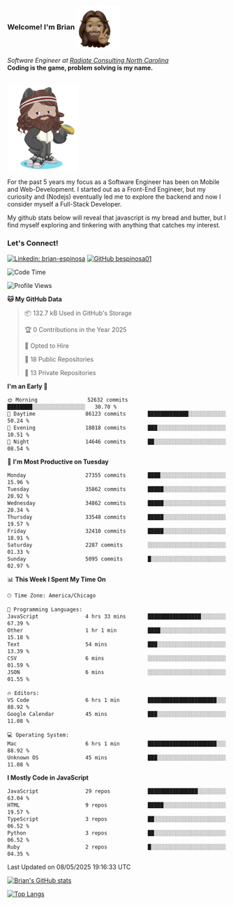 ###  Welcome! I'm Brian <img align="center" src="https://github.com/bespinosa01/bespinosa01/blob/main/assets/peace-animoji.png" height="100" /></h2>
<p><em>Software Engineer at <a href="https://www.radiateconsulting.coop/north-carolina-tech-coop">Radiate Consulting North Carolina</a>
 <br/>
<!-- </br>Developer Consultant at <a href="https://codethedream.org/">Code The Dream</a> -->
</em> <b>Coding is the game, problem solving is my name.</b></p>

<br/>


 <img align="center" src="https://github.com/bespinosa01/bespinosa01/blob/main/assets/octo-me.png" height="200" /> 
 <p>
 For the past 5 years my focus as a Software Engineer has been on Mobile and Web-Development. I started out as a Front-End Engineer, but my curiosity and (Nodejs) eventually led me to explore the backend and now I consider myself a Full-Stack Developer.
</p>
<p>
 My github stats below will reveal that javascript is my bread and butter, but I find myself exploring and tinkering with anything that catches my interest. 
 </p>
 
 
### Let's Connect!

[![Linkedin: brian-espinosa](https://img.shields.io/badge/-brian--espinosa-blue?style=flat-square&logo=Linkedin&logoColor=white&link=https://www.linkedin.com/in/brian-espinosa/)](https://www.linkedin.com/in/brian-espinosa/)
[![GitHub bespinosa01](https://img.shields.io/github/followers/bespinosa01?label=follow&style=social)](https://github.com/bespinosa01)



<!--START_SECTION:waka-->
![Code Time](http://img.shields.io/badge/Code%20Time-1%2C790%20hrs%2043%20mins-blue)

![Profile Views](http://img.shields.io/badge/Profile%20Views-0-blue)

**🐱 My GitHub Data** 

> 📦 132.7 kB Used in GitHub's Storage 
 > 
> 🏆 0 Contributions in the Year 2025
 > 
> 💼 Opted to Hire
 > 
> 📜 18 Public Repositories 
 > 
> 🔑 13 Private Repositories 
 > 
**I'm an Early 🐤** 

```text
🌞 Morning                52632 commits       ████████░░░░░░░░░░░░░░░░░   30.70 % 
🌆 Daytime                86123 commits       █████████████░░░░░░░░░░░░   50.24 % 
🌃 Evening                18018 commits       ███░░░░░░░░░░░░░░░░░░░░░░   10.51 % 
🌙 Night                  14646 commits       ██░░░░░░░░░░░░░░░░░░░░░░░   08.54 % 
```
📅 **I'm Most Productive on Tuesday** 

```text
Monday                   27355 commits       ████░░░░░░░░░░░░░░░░░░░░░   15.96 % 
Tuesday                  35862 commits       █████░░░░░░░░░░░░░░░░░░░░   20.92 % 
Wednesday                34862 commits       █████░░░░░░░░░░░░░░░░░░░░   20.34 % 
Thursday                 33548 commits       █████░░░░░░░░░░░░░░░░░░░░   19.57 % 
Friday                   32410 commits       █████░░░░░░░░░░░░░░░░░░░░   18.91 % 
Saturday                 2287 commits        ░░░░░░░░░░░░░░░░░░░░░░░░░   01.33 % 
Sunday                   5095 commits        █░░░░░░░░░░░░░░░░░░░░░░░░   02.97 % 
```


📊 **This Week I Spent My Time On** 

```text
🕑︎ Time Zone: America/Chicago

💬 Programming Languages: 
JavaScript               4 hrs 33 mins       █████████████████░░░░░░░░   67.39 % 
Other                    1 hr 1 min          ████░░░░░░░░░░░░░░░░░░░░░   15.18 % 
Text                     54 mins             ███░░░░░░░░░░░░░░░░░░░░░░   13.39 % 
CSV                      6 mins              ░░░░░░░░░░░░░░░░░░░░░░░░░   01.59 % 
JSON                     6 mins              ░░░░░░░░░░░░░░░░░░░░░░░░░   01.55 % 

🔥 Editors: 
VS Code                  6 hrs 1 min         ██████████████████████░░░   88.92 % 
Google Calendar          45 mins             ███░░░░░░░░░░░░░░░░░░░░░░   11.08 % 

💻 Operating System: 
Mac                      6 hrs 1 min         ██████████████████████░░░   88.92 % 
Unknown OS               45 mins             ███░░░░░░░░░░░░░░░░░░░░░░   11.08 % 
```

**I Mostly Code in JavaScript** 

```text
JavaScript               29 repos            ████████████████░░░░░░░░░   63.04 % 
HTML                     9 repos             █████░░░░░░░░░░░░░░░░░░░░   19.57 % 
TypeScript               3 repos             ██░░░░░░░░░░░░░░░░░░░░░░░   06.52 % 
Python                   3 repos             ██░░░░░░░░░░░░░░░░░░░░░░░   06.52 % 
Ruby                     2 repos             █░░░░░░░░░░░░░░░░░░░░░░░░   04.35 % 
```




 Last Updated on 08/05/2025 19:16:33 UTC
<!--END_SECTION:waka-->


<!--  Github STATS -->
[![Brian's GitHub stats](https://github-readme-stats.vercel.app/api?username=bespinosa01&hide=stars,contribs&count_private=true&show_icons=true)](https://github.com/anuraghazra/github-readme-stats)

[![Top Langs](https://github-readme-stats.vercel.app/api/top-langs/?username=bespinosa01&layout=compact)](https://github.com/anuraghazra/github-readme-stats)



<!--
**bespinosa01/bespinosa01** is a ✨ _special_ ✨ repository because its `README.md` (this file) appears on your GitHub profile.

Here are some ideas to get you started:

- 🔭 I’m currently working on ...
- 🌱 I’m currently learning ...
- 👯 I’m looking to collaborate on ...
- 🤔 I’m looking for help with ...
- 💬 Ask me about ...
- 📫 How to reach me: ...
- 😄 Pronouns: ...
- ⚡ Fun fact: ...
-->
